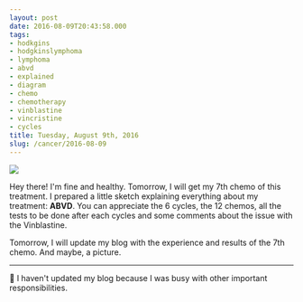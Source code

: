 ```yaml
---
layout: post
date: 2016-08-09T20:43:58.000
tags:
- hodkgins
- hodgkinslymphoma
- lymphoma
- abvd
- explained
- diagram
- chemo
- chemotherapy
- vinblastine
- vincristine
- cycles
title: Tuesday, August 9th, 2016
slug: /cancer/2016-08-09
---
```

![](https://64.media.tumblr.com/ef3636b27e382bb0576dce6b2c15deaf/tumblr_obntlaj4YR1vsn3evo1_1280.png)

Hey there! I'm fine and healthy. Tomorrow, I will get my 7th chemo of this treatment. I prepared a little sketch explaining everything about my treatment: **ABVD**. You can appreciate the 6 cycles, the 12 chemos, all the tests to be done after each cycles and some comments about the issue with the Vinblastine.

Tomorrow, I will update my blog with the experience and results of the 7th chemo. And maybe, a picture.

---

🙇 I haven't updated my blog because I was busy with other important responsibilities.